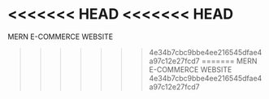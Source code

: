 <<<<<<< HEAD
<<<<<<< HEAD
=======
MERN E-COMMERCE WEBSITE
>>>>>>> 4e34b7cbc9bbe4ee216545dfae4a97c12e27fcd7
=======
MERN E-COMMERCE WEBSITE
>>>>>>> 4e34b7cbc9bbe4ee216545dfae4a97c12e27fcd7
